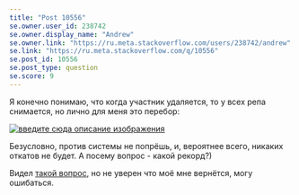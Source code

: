 ```yaml
---
title: "Post 10556"
se.owner.user_id: 238742
se.owner.display_name: "Andrew"
se.owner.link: "https://ru.meta.stackoverflow.com/users/238742/andrew"
se.link: "https://ru.meta.stackoverflow.com/q/10556"
se.post_id: 10556
se.post_type: question
se.score: 9
---
```

<p>Я конечно понимаю, что когда участник удаляется, то у всех репа снимается, но лично для меня это перебор:</p>
<p><a href="https://i.stack.imgur.com/Aqvq8.jpg" rel="nofollow noreferrer"><img src="https://i.stack.imgur.com/Aqvq8.jpg" alt="введите сюда описание изображения" /></a></p>
<p>Безусловно, против системы не попрёшь, и, вероятнее всего, никаких откатов не будет. А посему вопрос - какой рекорд?)</p>
<p>Видел <a href="https://ru.meta.stackoverflow.com/questions/7725/%D0%9A%D0%B0%D0%BA-%D1%83%D1%81%D1%82%D1%80%D0%BE%D0%B5%D0%BD-%D0%BE%D1%82%D0%BA%D0%B0%D1%82-%D1%80%D0%B5%D0%BF%D1%83%D1%82%D0%B0%D1%86%D0%B8%D0%B8-%D0%BF%D1%80%D0%B8-%D1%83%D0%B4%D0%B0%D0%BB%D0%B5%D0%BD%D0%B8%D0%B8-%D0%B2%D0%BE%D0%BF%D1%80%D0%BE%D1%81%D0%BE%D0%B2-%D1%81%D0%B8%D1%81%D1%82%D0%B5%D0%BC%D0%BE%D0%B9">такой вопрос</a>, но не уверен что моё мне вернётся, могу ошибаться.</p>
